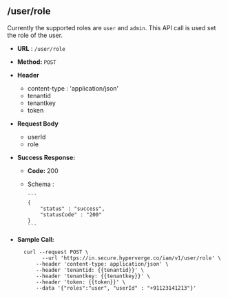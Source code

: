 ## /user/role

Currently the supported roles are `user` and `admin`. This API call is used set the role of the user.

* **URL** : `/user/role`
  
* **Method:** `POST`

* **Header**
	
	- content-type : 'application/json'
	- tenantid 
	- tenantkey
	- token
	
* **Request Body**

	- userId
	- role
	  
* **Success Response:**

  * **Code:** 200 <br />
  * Schema : 
		
		```	
		{
			"status" : "success",
			"statusCode" : "200"
		}
		```
	

* **Sample Call:**

   	
    	curl --request POST \
  			  --url 'https://in.secure.hyperverge.co/iam/v1/user/role' \
            --header 'content-type: application/json' \
            --header 'tenantid: {{tenantid}}' \
            --header 'tenantkey: {{tenantkey}}' \
            --header 'token: {{token}}' \
            --data '{"roles":"user", "userId" : "+91123141213"}'
    	
    	
